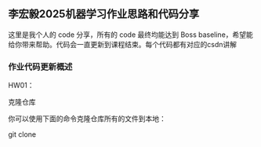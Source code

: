## 李宏毅2025机器学习作业思路和代码分享

这里是我个人的 code 分享，所有的 code 最终均能达到 Boss baseline，希望能给你带来帮助。代码会一直更新到课程结束。每个代码都有对应的csdn讲解

### 作业代码更新概述

HW01：



克隆仓库

你可以使用下面的命令克隆仓库所有的文件到本地：

git clone 